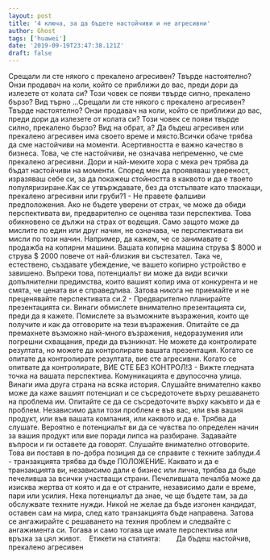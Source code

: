 ```yaml
---
layout: post
title: '4 ключа, за да бъдете настойчиви и не агресивни'
author: Ghost
tags: ['huawei']
date: '2019-09-19T23:47:38.121Z'
draft: false
---
```


Срещали ли сте някого с прекалено агресивен? Твърде настоятелно? Онзи продавач на коли, който се приближи до вас, преди дори да излезете от колата си? Този човек се появи твърде силно, прекалено бързо? Вид търно ...Срещали ли сте някого с прекалено агресивен? Твърде настоятелно? Онзи продавач на коли, който се приближи до вас, преди дори да излезете от колата си? Този човек се появи твърде силно, прекалено бързо? Вид на обрат, а? Да бъдеш агресивен или прекалено агресивен има своето време и място.Всички обаче трябва да сме настойчиви на моменти. Асертивността е важно качество в бизнеса. Това, че сте настойчиви, не означава непременно, че сме прекалено агресивни. Дори и най-меките хора с мека реч трябва да бъдат настойчиви на моменти. Според мен да проявяваш увереност, изразяваш себе си, за да покажеш стойността в каквото и да е твоето популяризиране.Как се утвърждавате, без да отстъпвате като тласкащи, прекалено агресивни или груби?1 - Не правете фалшиви предположения. Ако не бъдете уверени от страх, че може да обиди перспективата ви, предварително се оценява тази перспектива. Това обикновено се дължи на страх от водещия. Само защото може да мислите по един или друг начин, не означава, че перспективата ви мисли по този начин. Например, да кажем, че се занимавате с продажба на копирни машини. Вашата копирна машина струва $ 8000 и струва $ 2000 повече от най-близкия ви състезател. Така че, естествено, създавате убеждение, че вашето копирно устройство е завишено. Въпреки това, потенциалът ви може да види всички допълнителни предимства, които вашият копир има от конкурента и не смята, че цената ви е справедлива. Затова никога не приемайте и не преценявайте перспективата си.2 - Предварително планирайте презентацията си. Винаги обмислете внимателно презентацията си, преди да я кажете. Помислете за възможните възражения, които ще получите и как да отговорите на тези възражения. Опитайте се да премахнете възможно най-много възражения, недоразумения или погрешни схващания, преди да възникнат. Не можете да контролирате резултата, но можете да контролирате вашата презентация. Когато се опитате да контролирате резултата, вие сте агресивни. Когато се опитвате да контролирате, ВИЕ СТЕ БЕЗ КОНТРОЛ!3 - Вижте гледната точка на вашата перспектива. Комуникацията е двупосочна улица. Винаги има друга страна на всяка история. Слушайте внимателно какво може да каже вашият потенциал и се съсредоточете върху решаването на проблема им. Опитайте се да се съсредоточите върху какъвто и да е проблем. Независимо дали този проблем е във вас, или във вашия продукт, или във вашата компания, или каквото и да е. Трябва да слушате. Вероятно е потенциалът ви да се чувства по определен начин за вашия продукт или вие поради липса на разбиране. Задавайте въпроси и ги оставете да говорят. Слушайте внимателно отговорите. Това ви поставя в по-добра позиция да се справите с техните заблуди.4 - транзакцията трябва да бъде ПОЛОЖЕНИЕ. Каквато и да е транзакцията ви, независимо дали е бизнес или лична, трябва да бъде печеливша за всички участващи страни. Печелившата печалба може да изисква жертва от която и да е от страните, независимо дали е време, пари или усилия. Нека потенциалът да знае, че ще бъдете там, за да обслужвате техните нужди. Никой не желае да бъде изгонен кандидат, оставен сам на мира, след като транзакцията бъде направена. Затова се ангажирайте с решаването на техния проблем и следвайте с ангажимента си. Тогава и само тогава ще имате перспектива или връзка за цял живот.    Етикети на статията:        Да бъдеш настойчив, прекалено агресивен
